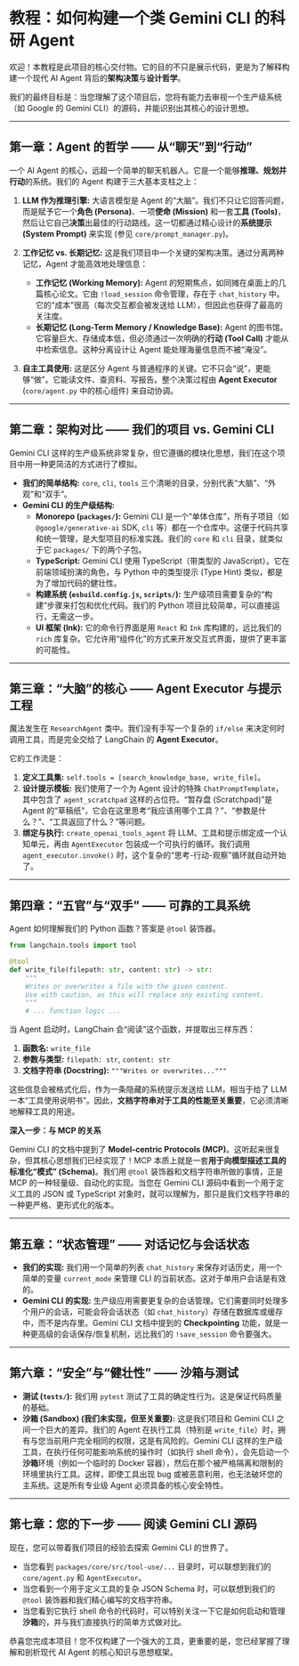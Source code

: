 # 教程：如何构建一个类 Gemini CLI 的科研 Agent

欢迎！本教程是此项目的核心交付物。它的目的不只是展示代码，更是为了解释构建一个现代 AI Agent 背后的**架构决策**与**设计哲学**。

我们的最终目标是：当您理解了这个项目后，您将有能力去审视一个生产级系统（如 Google 的 Gemini CLI）的源码，并能识别出其核心的设计思想。

---

## 第一章：Agent 的哲学 —— 从“聊天”到“行动”

一个 AI Agent 的核心，远超一个简单的聊天机器人。它是一个能够**推理、规划并行动**的系统。我们的 Agent 构建于三大基本支柱之上：

1.  **LLM 作为推理引擎:** 大语言模型是 Agent 的“大脑”。我们不只让它回答问题，而是赋予它一个**角色 (Persona)**、一项**使命 (Mission)** 和一套**工具 (Tools)**，然后让它自己**决策**出最佳的行动路线。这一切都通过精心设计的**系统提示 (System Prompt)** 来实现 (参见 `core/prompt_manager.py`)。

2.  **工作记忆 vs. 长期记忆:** 这是我们项目中一个关键的架构决策。通过分离两种记忆，Agent 才能高效地处理信息：
    -   **工作记忆 (Working Memory):** Agent 的短期焦点，如同摊在桌面上的几篇核心论文。它由 `!load_session` 命令管理，存在于 `chat_history` 中。它的“成本”很高（每次交互都会被发送给 LLM），但因此也获得了最高的关注度。
    -   **长期记忆 (Long-Term Memory / Knowledge Base):** Agent 的图书馆。它容量巨大、存储成本低，但必须通过一次明确的**行动 (Tool Call)** 才能从中检索信息。这种分离设计让 Agent 能处理海量信息而不被“淹没”。

3.  **自主工具使用:** 这是区分 Agent 与普通程序的关键。它不只会“说”，更能够“做”。它能读文件、查资料、写报告。整个决策过程由 **Agent Executor** (`core/agent.py` 中的核心组件) 来自动协调。

---

## 第二章：架构对比 —— 我们的项目 vs. Gemini CLI

Gemini CLI 这样的生产级系统非常复杂，但它遵循的模块化思想，我们在这个项目中用一种更简洁的方式进行了模拟。

-   **我们的简单结构:** `core`, `cli`, `tools` 三个清晰的目录，分别代表“大脑”、“外观”和“双手”。
-   **Gemini CLI 的生产级结构:**
    -   **Monorepo (`packages/`):** Gemini CLI 是一个“单体仓库”，所有子项目（如 `@google/generative-ai` SDK, `cli` 等）都在一个仓库中。这便于代码共享和统一管理，是大型项目的标准实践。我们的 `core` 和 `cli` 目录，就类似于它 `packages/` 下的两个子包。
    -   **TypeScript:** Gemini CLI 使用 TypeScript（带类型的 JavaScript）。它在前端领域扮演的角色，与 Python 中的类型提示 (Type Hint) 类似，都是为了增加代码的健壮性。
    -   **构建系统 (`esbuild.config.js`, `scripts/`):** 生产级项目需要复杂的“构建”步骤来打包和优化代码。我们的 Python 项目比较简单，可以直接运行，无需这一步。
    -   **UI 框架 (Ink):** 它的命令行界面是用 `React` 和 `Ink` 库构建的，远比我们的 `rich` 库复杂。它允许用“组件化”的方式来开发交互式界面，提供了更丰富的可能性。

---

## 第三章：“大脑”的核心 —— Agent Executor 与提示工程

魔法发生在 `ResearchAgent` 类中。我们没有手写一个复杂的 `if/else` 来决定何时调用工具，而是完全交给了 LangChain 的 **Agent Executor**。

它的工作流是：
1.  **定义工具集:** `self.tools = [search_knowledge_base, write_file]`。
2.  **设计提示模板:** 我们使用了一个为 Agent 设计的特殊 `ChatPromptTemplate`，其中包含了 `agent_scratchpad` 这样的占位符。“暂存盘 (Scratchpad)”是 Agent 的“草稿纸”，它会在这里思考“我应该用哪个工具？”、“参数是什么？”、“工具返回了什么？”等问题。
3.  **绑定与执行:** `create_openai_tools_agent` 将 LLM、工具和提示绑定成一个认知单元，再由 `AgentExecutor` 包装成一个可执行的循环。我们调用 `agent_executor.invoke()` 时，这个复杂的“思考-行动-观察”循环就自动开始了。

---

## 第四章：“五官”与“双手” —— 可靠的工具系统

Agent 如何理解我们的 Python 函数？答案是 `@tool` 装饰器。

```python
from langchain.tools import tool

@tool
def write_file(filepath: str, content: str) -> str:
    """
    Writes or overwrites a file with the given content.
    Use with caution, as this will replace any existing content.
    """
    # ... function logic ...
```

当 Agent 启动时，LangChain 会“阅读”这个函数，并提取出三样东西：
1.  **函数名:** `write_file`
2.  **参数与类型:** `filepath: str`, `content: str`
3.  **文档字符串 (Docstring):** `"""Writes or overwrites..."""`

这些信息会被格式化后，作为一条隐藏的系统提示发送给 LLM，相当于给了 LLM 一本“工具使用说明书”。因此，**文档字符串对于工具的性能至关重要**，它必须清晰地解释工具的用途。

**深入一步：与 MCP 的关系**

Gemini CLI 的文档中提到了 **Model-centric Protocols (MCP)**。这听起来很复杂，但其核心思想我们已经实现了！MCP 本质上就是一套**用于向模型描述工具的标准化“模式” (Schema)**。我们用 `@tool` 装饰器和文档字符串所做的事情，正是 MCP 的一种轻量级、自动化的实现。当您在 Gemini CLI 源码中看到一个用于定义工具的 JSON 或 TypeScript 对象时，就可以理解为，那只是我们文档字符串的一种更严格、更形式化的版本。

---

## 第五章：“状态管理” —— 对话记忆与会话状态

-   **我们的实现:** 我们用一个简单的列表 `chat_history` 来保存对话历史，用一个简单的变量 `current_mode` 来管理 CLI 的当前状态。这对于单用户会话是有效的。
-   **Gemini CLI 的实现:** 生产级应用需要更复杂的会话管理。它们需要同时处理多个用户的会话，可能会将会话状态（如 `chat_history`）存储在数据库或缓存中，而不是内存里。Gemini CLI 文档中提到的 **Checkpointing** 功能，就是一种更高级的会话保存/恢复机制，远比我们的 `!save_session` 命令要强大。

---

## 第六章：“安全”与“健壮性” —— 沙箱与测试

-   **测试 (`tests/`):** 我们用 `pytest` 测试了工具的确定性行为。这是保证代码质量的基础。
-   **沙箱 (Sandbox) (我们未实现，但至关重要):** 这是我们项目和 Gemini CLI 之间一个巨大的差异。我们的 Agent 在执行工具（特别是 `write_file`）时，拥有与您当前用户完全相同的权限，这是有风险的。Gemini CLI 这样的生产级工具，在执行任何可能影响系统的操作时（如执行 shell 命令），会先启动一个**沙箱**环境（例如一个临时的 Docker 容器），然后在那个被严格隔离和限制的环境里执行工具。这样，即使工具出现 bug 或被恶意利用，也无法破坏您的主系统。这是所有专业级 Agent 必须具备的核心安全特性。

---

## 第七章：您的下一步 —— 阅读 Gemini CLI 源码

现在，您可以带着我们项目的经验去探索 Gemini CLI 的世界了。

-   当您看到 `packages/core/src/tool-use/...` 目录时，可以联想到我们的 `core/agent.py` 和 `AgentExecutor`。
-   当您看到一个用于定义工具的复杂 JSON Schema 时，可以联想到我们的 `@tool` 装饰器和我们精心编写的文档字符串。
-   当您看到它执行 shell 命令的代码时，可以特别关注一下它是如何启动和管理**沙箱**的，并与我们直接执行的简单方式做对比。

恭喜您完成本项目！您不仅构建了一个强大的工具，更重要的是，您已经掌握了理解和剖析现代 AI Agent 的核心知识与思想框架。
